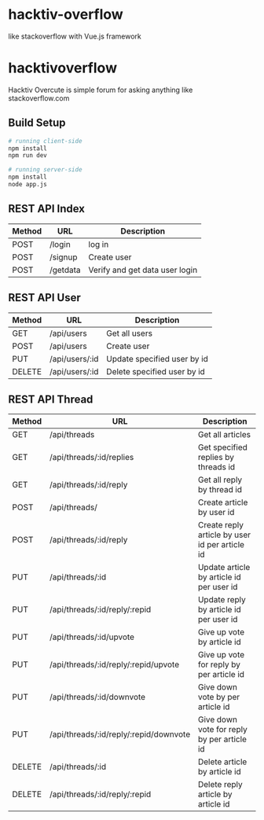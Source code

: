 # hacktiv-overflow
like stackoverflow with Vue.js framework

# hacktivoverflow

Hacktiv Overcute is simple forum for asking anything like stackoverflow.com

## Build Setup

``` bash
# running client-side
npm install
npm run dev

# running server-side
npm install
node app.js
```

## REST API Index

| Method | URL      | Description                    |
|--------|----------|--------------------------------|
| POST   | /login   | log in                         |
| POST   | /signup  | Create user                    |
| POST   | /getdata | Verify and get data user login |

## REST API User

| Method | URL             | Description                 |
|--------|-----------------|-----------------------------|
| GET    | /api/users      | Get all users               |
| POST   | /api/users      | Create user                 |
| PUT    | /api/users/:id  | Update specified user by id |
| DELETE | /api/users/:id  | Delete specified user by id |

## REST API Thread

| Method | URL                                    | Description                                    |
|--------|----------------------------------------|------------------------------------------------|
| GET    | /api/threads                           | Get all articles                               |
| GET    | /api/threads/:id/replies               | Get specified replies by threads id            |
| GET    | /api/threads/:id/reply                 | Get all reply by thread id                     |
| POST   | /api/threads/                          | Create article by user id                      |
| POST   | /api/threads/:id/reply                 | Create reply article by user id per article id |
| PUT    | /api/threads/:id                       | Update article by article id per user id       |
| PUT    | /api/threads/:id/reply/:repid          | Update reply by article id per user id         |
| PUT    | /api/threads/:id/upvote                | Give up vote by article id                     |
| PUT    | /api/threads/:id/reply/:repid/upvote   | Give up vote for reply by per article id       |
| PUT    | /api/threads/:id/downvote              | Give down vote by per article id               |
| PUT    | /api/threads/:id/reply/:repid/downvote | Give down vote for reply by per article id     |
| DELETE | /api/threads/:id                       | Delete article by article id                   |
| DELETE | /api/threads/:id/reply/:repid          | Delete reply article by article id             |
